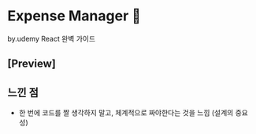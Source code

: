 # Expense Manager 🛒
by.udemy React 완벽 가이드

## [Preview] 

## 느낀 점
- 한 번에 코드를 짤 생각하지 말고, 체계적으로 짜야한다는 것을 느낌
  (설계의 중요성)
